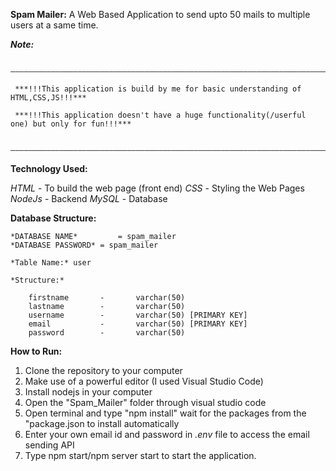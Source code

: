 **Spam Mailer:**
			A Web Based Application to send upto 50 mails to multiple users at a same time.
			
			
***Note:***

		———————————————————————————————————————————————————————————————————————
		
	 ***!!!This application is build by me for basic understanding of HTML,CSS,JS!!!***
	 
	 ***!!!This application doesn't have a huge functionality(/userful one) but only for fun!!!***
	 
		———————————————————————————————————————————————————————————————————————
	 
	 
**Technology Used:**

*HTML* 		- To build the web page (front end)
*CSS* 		- Styling the Web Pages	 
*NodeJs*	- Backend
*MySQL*		- Database


**Database Structure:**

	*DATABASE NAME* 		= spam_mailer
	*DATABASE PASSWORD*	= spam_mailer
	
	*Table Name:* user
	
	*Structure:*
	
		firstname		-		varchar(50)
		lastname		-		varchar(50)
		username		-		varchar(50) [PRIMARY KEY]
		email			-		varchar(50)	[PRIMARY KEY]
		password		-		varchar(50)
		
		

**How to Run:**

1) Clone the repository to your computer
2) Make use of a powerful editor (I used Visual Studio Code)
3) Install nodejs in your computer		
4) Open the "Spam_Mailer" folder through visual studio code
5) Open terminal and type
		"npm install"
	wait for the packages from the "package.json to install automatically
6) Enter your own email id and password in *.env* file to access the email sending API
7) Type npm start/npm server start to start the application.
	 